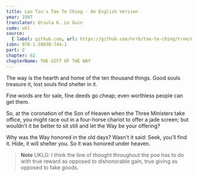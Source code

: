 ```yaml
---
title: Lao Tzu's Tao Te Ching - An English Version
year: 1997
translator: Ursula K. Le Guin
code: ukl
source:
  { label: github.com, url: https://github.com/nrrb/tao-te-ching/tree/master }
isbn: 978-1-59030-744-1
part: 2
chapter: 62
chapterName: THE GIFT OF THE WAY
---
```


The way is the hearth and home
of the ten thousand things.
Good souls treasure it,
lost souls find shelter in it.

Fine words are for sale,
fine deeds go cheap;
even worthless people can get them.

So, at the coronation of the Son of Heaven
when the Three Ministers take office,
you might race out in a four-horse chariot
to offer a jade screen;
but wouldn't it be better to sit still
and let the Way be your offering?

Why was the Way honored
in the old days?
Wasn't it said:
Seek, you'll find it.
Hide, it will shelter you.
So it was honored under heaven.

> **Note** UKLG: I think the line of thought throughout the poe has to do with true reward as opposed to dishonorable gain, true giving as opposed to fake goods.

